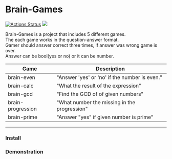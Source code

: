 ### <h1>Brain-Games</h1>

[![Actions Status](https://github.com/iduwawl/python-project-49/actions/workflows/hexlet-check.yml/badge.svg)](https://github.com/iduwawl/python-project-49/actions) 
<a href="https://codeclimate.com/github/iduwawl/python-project-49/maintainability"><img src="https://api.codeclimate.com/v1/badges/41c9897ba05deee32951/maintainability" /></a> 

Brain-Games is a project that includes 5 different games. <br>
The each game works in the question-answer format. <br>
Gamer should answer correct three times, if answer was wrong game is over. <br>
Answer can be bool(yes or no) or it can be number.

| Game                                                                        | Description                                             |
|-----------------------------------------------------------------------------|---------------------------------------------------------|
| brain-even                                                                  | "Answer 'yes' or 'no' if the number is even."           |
| brain-calc                                                                  | "What the result of the expression"                     |  
| brain-gcd                                                                   | "Find the GCD of of given numbers"                      |
| brain-progression                                                           | "What number the missing in the progression"            |
| brain-prime                                                                 | "Answer "yes" if given number is prime"                 |

 
---


### Install

### Demonstration

